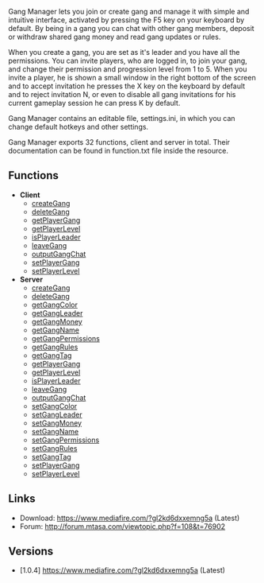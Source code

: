 <pageclass class="resource" subcaption="Resource"></pageclass> <removeNamespaceName></removeNamespaceName> Gang Manager lets you join or create gang and manage it with simple and intuitive interface, activated by pressing the F5 key on your keyboard by default. By being in a gang you can chat with other gang members, deposit or withdraw shared gang money and read gang updates or rules.

When you create a gang, you are set as it's leader and you have all the permissions. You can invite players, who are logged in, to join your gang, and change their permission and progression level from 1 to 5. When you invite a player, he is shown a small window in the right bottom of the screen and to accept invitation he presses the X key on the keyboard by default and to reject invitation N, or even to disable all gang invitations for his current gameplay session he can press K by default.

Gang Manager contains an editable file, settings.ini, in which you can change default hotkeys and other settings.

Gang Manager exports 32 functions, client and server in total. Their documentation can be found in function.txt file inside the resource.

Functions
---------

-   **Client**
    -   [createGang](/docs/resource:gang_manager/creategang.md "wikilink")
    -   [deleteGang](/docs/resource:gang_manager/deletegang.md "wikilink")
    -   [getPlayerGang](/docs/resource:gang_manager/getplayergang.md "wikilink")
    -   [getPlayerLevel](/docs/resource:gang_manager/getplayerlevel.md "wikilink")
    -   [isPlayerLeader](/docs/resource:gang_manager/isplayerleader.md "wikilink")
    -   [leaveGang](/docs/resource:gang_manager/leavegang.md "wikilink")
    -   [outputGangChat](/docs/resource:gang_manager/outputgangchat.md "wikilink")
    -   [setPlayerGang](/docs/resource:gang_manager/setplayergang.md "wikilink")
    -   [setPlayerLevel](/docs/resource:gang_manager/setplayerlevel.md "wikilink")
-   **Server**
    -   [createGang](/docs/resource:gang_manager/creategang.md "wikilink")
    -   [deleteGang](/docs/resource:gang_manager/deletegang.md "wikilink")
    -   [getGangColor](/docs/resource:gang_manager/getgangcolor.md "wikilink")
    -   [getGangLeader](/docs/resource:gang_manager/getgangleader.md "wikilink")
    -   [getGangMoney](/docs/resource:gang_manager/getgangmoney.md "wikilink")
    -   [getGangName](/docs/resource:gang_manager/getgangname.md "wikilink")
    -   [getGangPermissions](/docs/resource:gang_manager/getgangpermissions.md "wikilink")
    -   [getGangRules](/docs/resource:gang_manager/getgangrules.md "wikilink")
    -   [getGangTag](/docs/resource:gang_manager/getgangtag.md "wikilink")
    -   [getPlayerGang](/docs/resource:gang_manager/getplayergang.md "wikilink")
    -   [getPlayerLevel](/docs/resource:gang_manager/getplayerlevel.md "wikilink")
    -   [isPlayerLeader](/docs/resource:gang_manager/isplayerleader.md "wikilink")
    -   [leaveGang](/docs/resource:gang_manager/leavegang.md "wikilink")
    -   [outputGangChat](/docs/resource:gang_manager/outputgangchat.md "wikilink")
    -   [setGangColor](/docs/resource:gang_manager/setgangcolor.md "wikilink")
    -   [setGangLeader](/docs/resource:gang_manager/setgangleader.md "wikilink")
    -   [setGangMoney](/docs/resource:gang_manager/setgangmoney.md "wikilink")
    -   [setGangName](/docs/resource:gang_manager/setgangname.md "wikilink")
    -   [setGangPermissions](/docs/resource:gang_manager/setgangpermissions.md "wikilink")
    -   [setGangRules](/docs/resource:gang_manager/setgangrules.md "wikilink")
    -   [setGangTag](/docs/resource:gang_manager/setgangtag.md "wikilink")
    -   [setPlayerGang](/docs/resource:gang_manager/setplayergang.md "wikilink")
    -   [setPlayerLevel](/docs/resource:gang_manager/setplayerlevel.md "wikilink")

Links
-----

-   Download: <https://www.mediafire.com/?gl2kd6dxxemng5a> (Latest)
-   Forum: <http://forum.mtasa.com/viewtopic.php?f=108&t=76902>

Versions
--------

-   \[1.0.4\] <https://www.mediafire.com/?gl2kd6dxxemng5a> (Latest)
